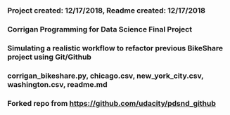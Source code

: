 ### Project created: 12/17/2018, Readme created: 12/17/2018


### Corrigan Programming for Data Science Final Project


### Simulating a realistic workflow to refactor previous BikeShare project using Git/Github


### corrigan_bikeshare.py, chicago.csv, new_york_city.csv, washington.csv, readme.md


### Forked repo from https://github.com/udacity/pdsnd_github
